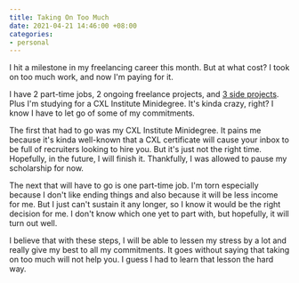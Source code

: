 ```yaml
---
title: Taking On Too Much
date: 2021-04-21 14:46:00 +08:00
categories:
- personal
---
```


I hit a milestone in my freelancing career this month. But at what cost? I took on too much work, and now I'm paying for it.

I have 2 part-time jobs, 2 ongoing freelance projects, and [3 side projects](/projects). Plus I'm studying for a CXL Institute Minidegree. It's kinda crazy, right? I know I have to let go of some of my commitments.

The first that had to go was my CXL Institute Minidegree. It pains me because it's kinda well-known that a CXL certificate will cause your inbox to be full of recruiters looking to hire you. But it's just not the right time. Hopefully, in the future, I will finish it. Thankfully, I was allowed to pause my scholarship for now.

The next that will have to go is one part-time job. I'm torn especially because I don't like ending things and also because it will be less income for me. But I just can't sustain it any longer, so I know it would be the right decision for me. I don't know which one yet to part with, but hopefully, it will turn out well.

I believe that with these steps, I will be able to lessen my stress by a lot and really give my best to all my commitments. It goes without saying that taking on too much will not help you. I guess I had to learn that lesson the hard way.